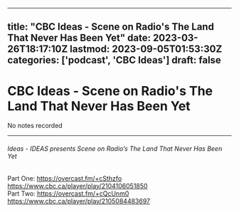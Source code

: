 
---
title: "CBC Ideas - Scene on Radio's The Land That Never Has Been Yet"
date: 2023-03-26T18:17:10Z
lastmod: 2023-09-05T01:53:30Z
categories: ['podcast', 'CBC Ideas']
draft: false
---


# CBC Ideas - Scene on Radio's The Land That Never Has Been Yet
No notes recorded

- - -
###### Ideas - IDEAS presents Scene on Radio’s The Land That Never Has Been Yet

Part One: https://overcast.fm/+cSthzfo  
https://www.cbc.ca/player/play/2104106051850  
Part Two: https://overcast.fm/+cQcUnm0  
https://www.cbc.ca/player/play/2105084483697

<!-- #public #podcast #CBC Ideas# -->

<!-- {BearID:DFFA447A-1221-419E-9622-B194F9F98415-14690-00000AF7516F5E98} -->
